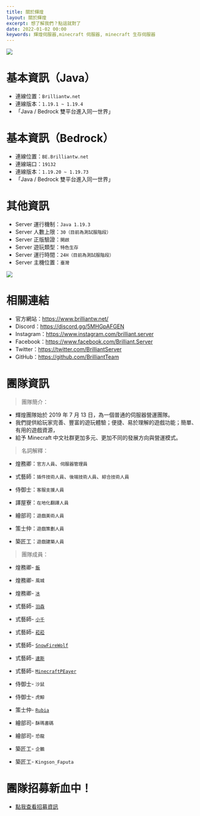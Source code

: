 ```yaml
---
title: 關於輝煌
layout: 關於輝煌
excerpt: 想了解我們？點這就對了
date: 2022-01-02 00:00
keywords: 輝煌伺服器,minecraft 伺服器, minecraft 生存伺服器
---
```


![](https://media.discordapp.net/attachments/596718421966716928/971190210928992267/AddText_05-04-06.36.35.png)

# 基本資訊（Java）
- 連線位置：` Brilliantw.net `
- 連線版本：` 1.19.1 ~ 1.19.4 `
- 「Java / Bedrock 雙平台進入同一世界」

# 基本資訊（Bedrock）
- 連線位置：` BE.Brilliantw.net `
- 連線端口：` 19132 `
- 連線版本：` 1.19.20 ~ 1.19.73 `
- 「Java / Bedrock 雙平台進入同一世界」

# 其他資訊
- Server 運行機制：` Java 1.19.3 `
- Server 人數上限：` 30（目前為測試服階段） `
- Server 正版驗證：` 開啟 `
- Server 遊玩類型：` 特色生存 `
- Server 運行時間：` 24H（目前為測試服階段） `
- Server 主機位置：` 臺灣 `

<a href="https://www.mc-list.xyz/843/info" target="_blank"><img src="https://www.mc-list.xyz/banner/1-843.png" border="0"></a>

# 相關連結
- 官方網站：https://www.brilliantw.net/
- Discord：https://discord.gg/5MHGpAFGEN
- Instagram：https://www.instagram.com/brilliant.server
- Facebook：https://www.facebook.com/Brilliant.Server
- Twitter：https://twitter.com/BrilliantServer
- GitHub：https://github.com/BrilliantTeam

# 團隊資訊

> 團隊簡介：

- 輝煌團隊始於 2019 年 7 月 13 日，為一個普通的伺服器營運團隊。
- 我們提供給玩家完善、豐富的遊玩體驗；便捷、易於理解的遊戲功能；簡單、有用的遊戲資源，
- 給予 Minecraft 中文社群更加多元、更加不同的發展方向與營運模式。

> 名詞解釋：

- 煌務卿：` 官方人員 `、` 伺服器管理員 `

- 式藝師：` 插件技術人員 `、` 後端技術人員 `、` 綜合技術人員 `

- 侍御士：` 客服支援人員 `

- 譯屋寮：` 在地化翻譯人員 `

- 繪部司：` 遊戲美術人員 `

- 策士仲：` 遊戲策劃人員 `

- 築匠工：` 遊戲建築人員 `


> 團隊成員：

- 煌務卿- [` 飯 `](https://github.com/RICE0707)

- 煌務卿- ` 風城 `

- 煌務卿- [` 冰 `](https://github.com/YTiceice)

- 式藝師- [` 羽森 `](https://github.com/NCT-skyouo)

- 式藝師- [` 小千 `](https://github.com/rDruTNT)

- 式藝師- [` 菘菘 `](https://github.com/SiongSng)

- 式藝師- [` SnowFireWolf `](https://github.com/SnowFireWolf)

- 式藝師- [` 達斯 `](https://github.com/DasCrystal)

- 式藝師- [` MinecraftPEayer `](https://github.com/MinecraftPEayer)

- 侍御士- ` 沙鼠 `

- 侍御士- ` 虎鯨 `

- 策士仲- [` Rubia `](https://github.com/HanzerHong)

- 繪部司- ` 酥瑪書碼 `

- 繪部司- ` 恐龍 `

- 築匠工- ` 企鵝 `

- 築匠工- ` Kingson_Faputa `

# 團隊招募新血中！
- <a href="https://www.brilliantw.net/成員招募">點我查看招募資訊</a>
